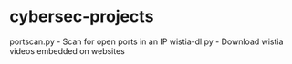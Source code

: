 # cybersec-projects

  portscan.py - Scan for open ports in an IP
  wistia-dl.py - Download wistia videos embedded on websites
